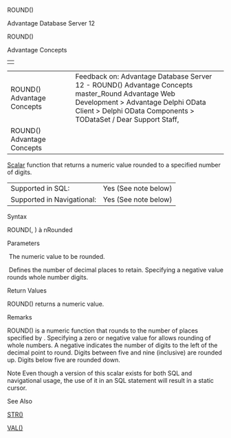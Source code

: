 ROUND()




Advantage Database Server 12  

ROUND()

Advantage Concepts

|  |
| --- |
|  |

|  |  |  |  |  |
| --- | --- | --- | --- | --- |
| ROUND()  Advantage Concepts |  |  | Feedback on: Advantage Database Server 12 - ROUND() Advantage Concepts master\_Round Advantage Web Development > Advantage Delphi OData Client > Delphi OData Components > TODataSet / Dear Support Staff, |  |
| ROUND()  Advantage Concepts |  |  |  |  |

[Scalar](master_supported_scalar_functions.htm) function that returns a numeric value rounded to a specified number of digits.

|  |  |
| --- | --- |
| Supported in SQL: | Yes (See note below) |
| Supported in Navigational: | Yes (See note below) |

Syntax

ROUND(<nNumber>, <nDecimals>) à nRounded

Parameters

<nNumber>  The numeric value to be rounded.

<nDecimals>  Defines the number of decimal places to retain. Specifying a negative <nDecimals> value rounds whole number digits.

Return Values

ROUND() returns a numeric value.

Remarks

ROUND() is a numeric function that rounds <nNumber> to the number of places specified by <nDecimals>. Specifying a zero or negative value for <nDecimals> allows rounding of whole numbers. A negative <nDecimals> indicates the number of digits to the left of the decimal point to round. Digits between five and nine (inclusive) are rounded up. Digits below five are rounded down.

Note Even though a version of this scalar exists for both SQL and navigational usage, the use of it in an SQL statement will result in a static cursor.

See Also

[STR()](master_str.htm)

[VAL()](master_val.htm)